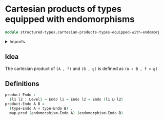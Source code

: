 # Cartesian products of types equipped with endomorphisms

```agda
module structured-types.cartesian-products-types-equipped-with-endomorphisms where
```

<details><summary>Imports</summary>

```agda
open import foundation.dependent-pair-types
open import foundation.universe-levels
open import foundation.cartesian-product-types
open import foundation.functoriality-cartesian-product-types

open import structured-types.types-equipped-with-endomorphisms
```

</details>

## Idea

The cartesian product of `(A , f)` and `(B , g)` is defined as `(A × B , f × g)`

## Definitions

```agda
product-Endo :
  {l1 l2 : Level} → Endo l1 → Endo l2 → Endo (l1 ⊔ l2)
product-Endo A B =
  (type-Endo A × type-Endo B) ,
  map-prod (endomorphism-Endo A) (endomorphism-Endo B)
```
